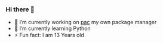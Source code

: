 ### Hi there 👋


- 🔭 I’m currently working on [pac](https://github.com/luis-07/pac) my own package manager
- 🌱 I’m currently learning Python
- ⚡ Fun fact: I am 13 Years old
